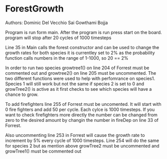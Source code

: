 # ForestGrowth
Authors:
Dominic Del Vecchio
Sai Gowthami Bojja

Program is run form main. After the program is run press start on the board. program will stop after 20 cycles of 
1000 timesteps

Line 35 in Main calls the forest constructor and can be used to change the growth rates for both species
it is currentley set to 2% as the probability function calls numbers in the range of 1-1000, so 20 == 2%

In order to run two species growtree1() on line 204 of Forrest must be commented out and growtree2() on line 
205 must be uncommented. The two different functions were used to help with perfomrance on species1. Species 1
will still work but not the same if species 2 is set to 0 and growTree2() is active as it first checks
to see which species will have a chance to grow.

To add firefighters line 255 of Forrest  must be uncomented. It will start with 0 fire fighters and add 50 per cycle.
Each cylce is 1000 timesteps. If you want to check firefighters more directly the number can be changed from
zero to the desired amount by changin the number in fireDep on line 33 of Forrest.

Also uncommenting line 253 in Forrest will cause the growth rate to increment by 5% every cycle of 1000 timesteps.
Line 254 will do the same for species 2 but as mention above growTree2 must be uncommented and growTree1() must be commented out


